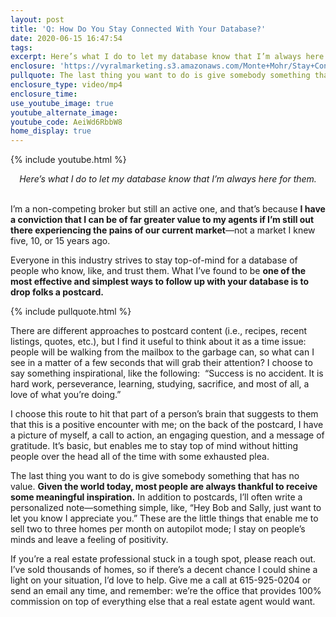```yaml
---
layout: post
title: 'Q: How Do You Stay Connected With Your Database?'
date: 2020-06-15 16:47:54
tags:
excerpt: Here’s what I do to let my database know that I’m always here for them.
enclosure: 'https://vyralmarketing.s3.amazonaws.com/Monte+Mohr/Stay+Connected.mp4'
pullquote: The last thing you want to do is give somebody something that has no value.
enclosure_type: video/mp4
enclosure_time:
use_youtube_image: true
youtube_alternate_image:
youtube_code: AeiWd6RbbW8
home_display: true
---
```


{% include youtube.html %}

<center><em>Here’s what I do to let my database know that I’m always here for them.</em></center>
&nbsp;

I’m a non-competing broker but still an active one, and that’s because **I have a conviction that I can be of far greater value to my agents if I’m still out there experiencing the pains of our current market**—not a market I knew five, 10, or 15 years ago.&nbsp;

Everyone in this industry strives to stay top-of-mind for a database of people who know, like, and trust them. What I’ve found to be **one of the most effective and simplest ways to follow up with your database is to drop folks a postcard.**&nbsp;

{% include pullquote.html %}

There are different approaches to postcard content (i.e., recipes, recent listings, quotes, etc.), but I find it useful to think about it as a time issue: people will be walking from the mailbox to the garbage can, so what can I see in a matter of a few seconds that will grab their attention? I choose to say something inspirational, like the following:&nbsp; “Success is no accident. It is hard work, perseverance, learning, studying, sacrifice, and most of all, a love of what you’re doing.”&nbsp;

I choose this route to hit that part of a person’s brain that suggests to them that this is a positive encounter with me; on the back of the postcard, I have a picture of myself, a call to action, an engaging question, and a message of gratitude. It’s basic, but enables me to stay top of mind without hitting people over the head all of the time with some exhausted plea.&nbsp;

The last thing you want to do is give somebody something that has no value. **Given the world today, most people are always thankful to receive some meaningful inspiration.** In addition to postcards, I’ll often write a personalized note—something simple, like, “Hey Bob and Sally, just want to let you know I appreciate you.” These are the little things that enable me to sell two to three homes per month on autopilot mode; I stay on people’s minds and leave a feeling of positivity.&nbsp;

If you’re a real estate professional stuck in a tough spot, please reach out. I’ve sold thousands of homes, so if there’s a decent chance I could shine a light on your situation, I’d love to help. Give me a call at 615-925-0204 or send an email any time, and remember: we’re the office that provides 100% commission on top of everything else that a real estate agent would want.
